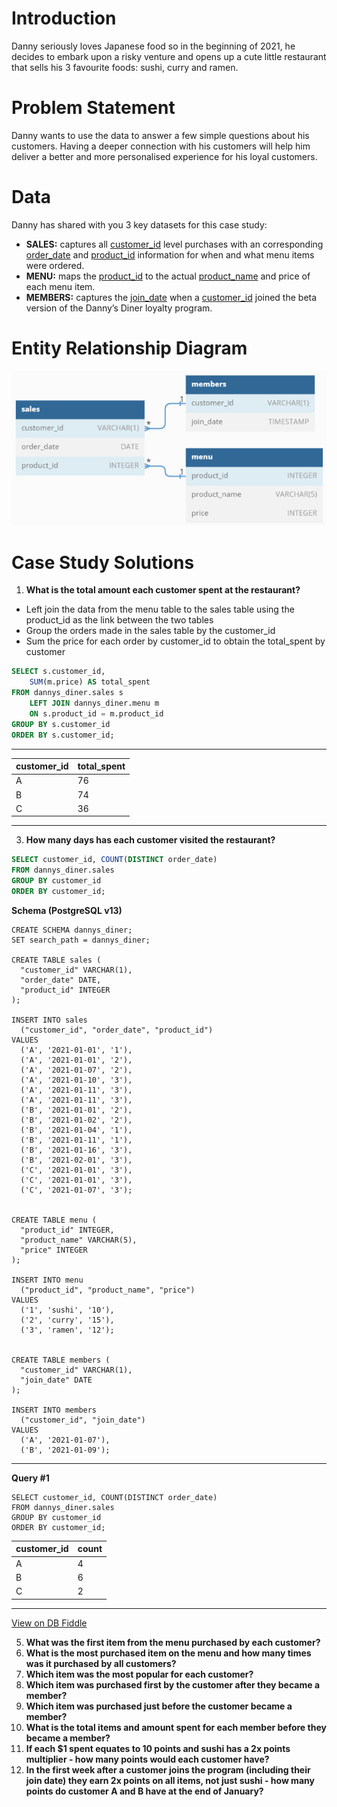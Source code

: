 # Introduction

Danny seriously loves Japanese food so in the beginning of 2021, he decides to embark upon a risky venture and opens up a cute little restaurant that sells his 3 favourite foods: sushi, curry and ramen.

# Problem Statement

Danny wants to use the data to answer a few simple questions about his customers. Having a deeper connection with his customers will help him deliver a better and more personalised experience for his loyal customers.

# Data

Danny has shared with you 3 key datasets for this case study:
* **SALES:** captures all [customer_id]() level purchases with an corresponding [order_date]() and [product_id]() information for when and what menu items were ordered.
* **MENU:** maps the [product_id]() to the actual [product_name]() and price of each menu item.
* **MEMBERS:** captures the [join_date]() when a [customer_id]() joined the beta version of the Danny’s Diner loyalty program.

# Entity Relationship Diagram

<p align="center">
  <img src="ER_Diagram.png" alt="ER_Diagram" width="600"/>
</p>


# Case Study Solutions

1. **What is the total amount each customer spent at the restaurant?**

* Left join the data from the menu table to the sales table using the product_id as the link between the two tables
* Group the orders made in the sales table by the customer_id
* Sum the price for each order by customer_id to obtain the total_spent by customer
```SQL
SELECT s.customer_id, 
	SUM(m.price) AS total_spent
FROM dannys_diner.sales s
	LEFT JOIN dannys_diner.menu m 
	ON s.product_id = m.product_id
GROUP BY s.customer_id
ORDER BY s.customer_id;
```
---
| customer_id | total_spent |
| ----------- | ----------- |
| A           | 76          |
| B           | 74          |
| C           | 36          |

---



3. **How many days has each customer visited the restaurant?**

```SQL
SELECT customer_id, COUNT(DISTINCT order_date)
FROM dannys_diner.sales
GROUP BY customer_id
ORDER BY customer_id;
```
**Schema (PostgreSQL v13)**

    CREATE SCHEMA dannys_diner;
    SET search_path = dannys_diner;
    
    CREATE TABLE sales (
      "customer_id" VARCHAR(1),
      "order_date" DATE,
      "product_id" INTEGER
    );
    
    INSERT INTO sales
      ("customer_id", "order_date", "product_id")
    VALUES
      ('A', '2021-01-01', '1'),
      ('A', '2021-01-01', '2'),
      ('A', '2021-01-07', '2'),
      ('A', '2021-01-10', '3'),
      ('A', '2021-01-11', '3'),
      ('A', '2021-01-11', '3'),
      ('B', '2021-01-01', '2'),
      ('B', '2021-01-02', '2'),
      ('B', '2021-01-04', '1'),
      ('B', '2021-01-11', '1'),
      ('B', '2021-01-16', '3'),
      ('B', '2021-02-01', '3'),
      ('C', '2021-01-01', '3'),
      ('C', '2021-01-01', '3'),
      ('C', '2021-01-07', '3');
     
    
    CREATE TABLE menu (
      "product_id" INTEGER,
      "product_name" VARCHAR(5),
      "price" INTEGER
    );
    
    INSERT INTO menu
      ("product_id", "product_name", "price")
    VALUES
      ('1', 'sushi', '10'),
      ('2', 'curry', '15'),
      ('3', 'ramen', '12');
      
    
    CREATE TABLE members (
      "customer_id" VARCHAR(1),
      "join_date" DATE
    );
    
    INSERT INTO members
      ("customer_id", "join_date")
    VALUES
      ('A', '2021-01-07'),
      ('B', '2021-01-09');

---

**Query #1**

    SELECT customer_id, COUNT(DISTINCT order_date)
    FROM dannys_diner.sales
    GROUP BY customer_id
    ORDER BY customer_id;

| customer_id | count |
| ----------- | ----- |
| A           | 4     |
| B           | 6     |
| C           | 2     |

---

[View on DB Fiddle](https://www.db-fiddle.com/f/2rM8RAnq7h5LLDTzZiRWcd/138)

5. **What was the first item from the menu purchased by each customer?**
6. **What is the most purchased item on the menu and how many times was it purchased by all customers?**
7. **Which item was the most popular for each customer?**
8. **Which item was purchased first by the customer after they became a member?**
9. **Which item was purchased just before the customer became a member?**
10. **What is the total items and amount spent for each member before they became a member?**
11. **If each $1 spent equates to 10 points and sushi has a 2x points multiplier - how many points would each customer have?**
12. **In the first week after a customer joins the program (including their join date) they earn 2x points on all items, not just sushi - how many points do customer A and B have at the end of January?**


